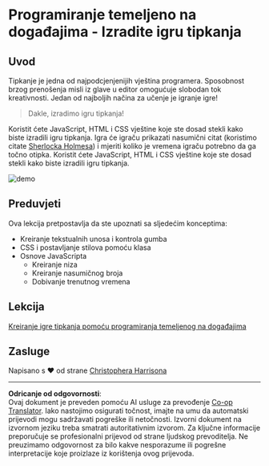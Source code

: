 <!--
CO_OP_TRANSLATOR_METADATA:
{
  "original_hash": "957547b822c40042e07d591c4fbfde4f",
  "translation_date": "2025-08-27T22:55:26+00:00",
  "source_file": "4-typing-game/README.md",
  "language_code": "hr"
}
-->
# Programiranje temeljeno na događajima - Izradite igru tipkanja

## Uvod

Tipkanje je jedna od najpodcjenjenijih vještina programera. Sposobnost brzog prenošenja misli iz glave u editor omogućuje slobodan tok kreativnosti. Jedan od najboljih načina za učenje je igranje igre!

> Dakle, izradimo igru tipkanja!

Koristit ćete JavaScript, HTML i CSS vještine koje ste dosad stekli kako biste izradili igru tipkanja. Igra će igraču prikazati nasumični citat (koristimo citate [Sherlocka Holmesa](https://en.wikipedia.org/wiki/Sherlock_Holmes)) i mjeriti koliko je vremena igraču potrebno da ga točno otipka. Koristit ćete JavaScript, HTML i CSS vještine koje ste dosad stekli kako biste izradili igru tipkanja.

![demo](../../../4-typing-game/images/demo.gif)

## Preduvjeti

Ova lekcija pretpostavlja da ste upoznati sa sljedećim konceptima:

- Kreiranje tekstualnih unosa i kontrola gumba
- CSS i postavljanje stilova pomoću klasa
- Osnove JavaScripta
  - Kreiranje niza
  - Kreiranje nasumičnog broja
  - Dobivanje trenutnog vremena

## Lekcija

[Kreiranje igre tipkanja pomoću programiranja temeljenog na događajima](./typing-game/README.md)

## Zasluge

Napisano s ♥️ od strane [Christophera Harrisona](http://www.twitter.com/geektrainer)

---

**Odricanje od odgovornosti**:  
Ovaj dokument je preveden pomoću AI usluge za prevođenje [Co-op Translator](https://github.com/Azure/co-op-translator). Iako nastojimo osigurati točnost, imajte na umu da automatski prijevodi mogu sadržavati pogreške ili netočnosti. Izvorni dokument na izvornom jeziku treba smatrati autoritativnim izvorom. Za ključne informacije preporučuje se profesionalni prijevod od strane ljudskog prevoditelja. Ne preuzimamo odgovornost za bilo kakve nesporazume ili pogrešne interpretacije koje proizlaze iz korištenja ovog prijevoda.